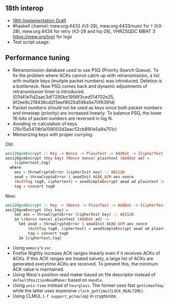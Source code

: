 ## 18th interop

- [18th Implementation Draft](https://github.com/quicwg/base-drafts/wiki/18th-Implementation-Draft)
- #haskell channel: mew.org:4433 (h3-28), mew.org:4433/num/<nnnn> for `T` (h3-28), mew.org:4434 for retry (h3-28 and hq-28), VHRZSQDC MBAT 3 https://mew.org/log/ for logs
- Test script usage:


## Performance tuning

- Retransmission database used to use PSQ (Priority Search Queue). To fix the problem where ACKs cannot catch up with retransmission, a list with multiple keys (mutiple packet numbers) was introduced. Deletion is a bottleneck. Now PSQ comes back and dynamic adjustments of retransmission timer is introduced. (07d41e11d2aac3df7290bc1956f3ced514702e25, 9f2ee9c219436cd2f3eef9025d596a5e70f6391d)
- Packet numbers should not be used as keys since both packet numbers and timestap (priority) are increased linearly. To balance PSQ, the lower 16-bits of packet numbers are reversed in log N.
- Avoiding re-calculation of keys. (76c15a547db1a108003d3aac52cb890e5a9a751c)
- Memorizing keys with proper currying:

Old:

```haskell
aes128gcmEncrypt :: Key -> Nonce -> PlainText -> AddDat -> [CipherText]
aes128gcmEncrypt (Key key) (Nonce nonce) plaintext (AddDat ad) =
    [ciphertext,tag]
  where
    aes = throwCryptoError (cipherInit key) :: AES128
    aead = throwCryptoError $ aeadInit AEAD_GCM aes nonce
    (AuthTag tag0, ciphertext) = aeadSimpleEncrypt aead ad plaintext 16
    tag = convert tag0
```

New:

```haskell
aes128gcmEncrypt :: Key -> (Nonce -> PlainText -> AddDat -> [CipherText])
aes128gcmEncrypt (Key key) =
    let aes = throwCryptoError (cipherInit key) :: AES128
    in \(Nonce nonce) plaintext (AddDat ad) ->
      let aead = throwCryptoError $ aeadInit AEAD_GCM aes nonce
          (AuthTag tag0, ciphertext) = aeadSimpleEncrypt aead ad plaintext 16
          tag = convert tag0
      in [ciphertext,tag]

```

- Using `memory`'s `xor`.
- Firefox Nightly increase ACK ranges linearly even if it receives ACKs of ACKs. If this ACK ranges are treated naively, a large list of ACKs are generated everytime ACKs are received. To prevent this, the minimum ACK value is maintained.
- Using Warp's position read maker based on file descriptor instead of `defaultPositionReadMaker` based on `Handle`.
- Using `unix-time` instead of `hourglass`. The former uses fast `gettimeofday` while the latter uses expensive `clock_gettime(CLOCK_REALTIME)`.
- Using CLMUL (`-f support_pclmuldq`) in cryptonite.


